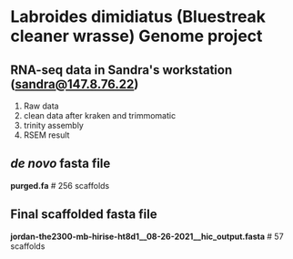 # Labroides dimidiatus (Bluestreak cleaner wrasse) Genome project  

## RNA-seq data in Sandra's workstation (sandra@147.8.76.22)  
1. Raw data  
2. clean data after kraken and trimmomatic
3. trinity assembly
4. RSEM result  

## *de novo* fasta file
**purged.fa**                   # 256 scaffolds  

## Final scaffolded fasta file
**jordan-the2300-mb-hirise-ht8d1__08-26-2021__hic_output.fasta**          # 57 scaffolds  
